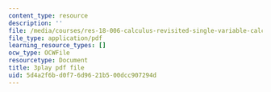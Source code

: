 ```yaml
---
content_type: resource
description: ''
file: /media/courses/res-18-006-calculus-revisited-single-variable-calculus-fall-2010/5d4a2f6bd0f76d9621b500dcc907294d_IVVwFEnmFUk.pdf
file_type: application/pdf
learning_resource_types: []
ocw_type: OCWFile
resourcetype: Document
title: 3play pdf file
uid: 5d4a2f6b-d0f7-6d96-21b5-00dcc907294d
---
```

